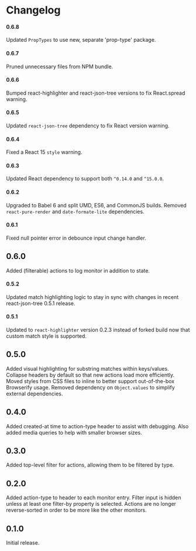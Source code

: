 # Changelog

#### 0.6.8
Updated `PropTypes` to use new, separate 'prop-type' package.

#### 0.6.7
Pruned unnecessary files from NPM bundle.

#### 0.6.6
Bumped react-highlighter and react-json-tree versions to fix React.spread warning.

#### 0.6.5
Updated `react-json-tree` dependency to fix React version warning.

#### 0.6.4
Fixed a React 15 `style` warning.

#### 0.6.3
Updated React dependency to support both `^0.14.0` and `^15.0.0`.

#### 0.6.2
Upgraded to Babel 6 and split UMD, ES6, and CommonJS builds.
Removed `react-pure-render` and `date-formate-lite` dependencies.

#### 0.6.1
Fixed null pointer error in debounce input change handler.

## 0.6.0
Added (filterable) actions to log monitor in addition to state.

#### 0.5.2
Updated match highlighting logic to stay in sync with changes in recent react-json-tree 0.5.1 release.

#### 0.5.1
Updated to `react-highlighter` version 0.2.3 instead of forked build now that custom match style is supported.

## 0.5.0
Added visual highlighting for substring matches within keys/values.
Collapse headers by default so that new actions load more efficiently.
Moved styles from CSS files to inline to better support out-of-the-box Browserify usage.
Removed dependency on `Object.values` to simplify external dependencies.

## 0.4.0
Added created-at time to action-type header to assist with debugging.
Also added media queries to help with smaller browser sizes.

## 0.3.0
Added top-level filter for actions, allowing them to be filtered by type.

## 0.2.0
Added action-type to header to each monitor entry.
Filter input is hidden unless at least one filter-by property is selected.
Actions are no longer reverse-sorted in order to be more like the other monitors.

## 0.1.0
Initial release.
